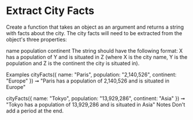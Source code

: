 # Extract City Facts

Create a function that takes an object as an argument and returns a string with facts about the city. The city facts will need to be extracted from the object's three properties:

name
population
continent
The string should have the following format: X has a population of Y and is situated in Z (where X is the city name, Y is the population and Z is the continent the city is situated in).

Examples
cityFacts({
name: "Paris",
population: "2,140,526",
continent: "Europe"
}) ➞ "Paris has a population of 2,140,526 and is situated in Europe"

cityFacts({
name: "Tokyo",
population: "13,929,286",
continent: "Asia"
}) ➞ "Tokyo has a population of 13,929,286 and is situated in Asia"
Notes
Don't add a period at the end.
